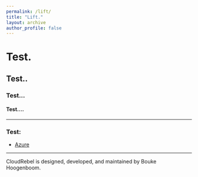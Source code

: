 ```yaml
---
permalink: /lift/
title: "Lift."
layout: archive
author_profile: false
---
```


# Test.
## Test..
### Test...
#### Test....

---
### Test:

- [Azure](https://azure.com/)

---

CloudRebel is designed, developed, and maintained by Bouke Hoogenboom.